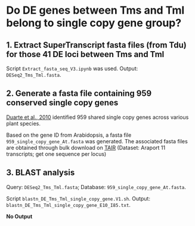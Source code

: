 # Do DE genes between Tms and Tml belong to single copy gene group?

## 1. Extract SuperTranscript fasta files (from Tdu) for those 41 DE loci between Tms and Tml

Script `Extract_fasta_seq_V3.ipynb` was used. Output: `DESeq2_Tms_Tml.fasta`.

## 2. Generate a fasta file containing 959 conserved single copy genes

[Duarte et al., 2010](https://link.springer.com/article/10.1186/1471-2148-10-61#Sec18) identified 959 shared single copy genes across various plant species.

Based on the gene ID from Arabidopsis, a fasta file `959_single_copy_gene_At.fasta` was generated. The associated fasta files are obtained through bulk download on [TAIR](https://www.arabidopsis.org/tools/bulk/sequences/index.jsp) (Dataset: Araport 11 transcripts; get one sequence per locus)

## 3. BLAST analysis
Query: `DESeq2_Tms_Tml.fasta`; Database: `959_single_copy_gene_At.fasta`.

Script `blastn_DE_Tms_Tml_single_copy_gene.V1.sh`. Output: `blastn_DE_Tms_Tml_single_copy_gene_E10_I85.txt`.

**No Output**
